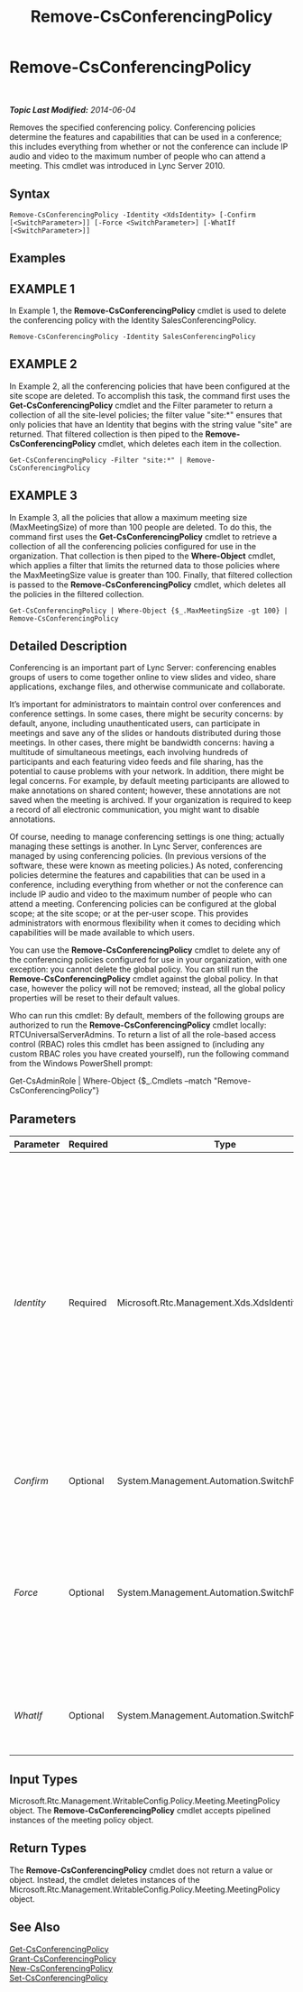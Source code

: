 ﻿---
title: Remove-CsConferencingPolicy
TOCTitle: Remove-CsConferencingPolicy
ms:assetid: 8fe81ace-d167-414b-9455-8be7ddc0cab5
ms:mtpsurl: https://technet.microsoft.com/en-us/library/Gg398728(v=OCS.15)
ms:contentKeyID: 48184782
ms.date: 07/23/2014
mtps_version: v=OCS.15
---

<div data-xmlns="http://www.w3.org/1999/xhtml">

<div class="topic" data-xmlns="http://www.w3.org/1999/xhtml" data-msxsl="urn:schemas-microsoft-com:xslt" data-cs="http://msdn.microsoft.com/en-us/">

<div data-asp="http://msdn2.microsoft.com/asp">

# Remove-CsConferencingPolicy

</div>

<div id="mainSection">

<div id="mainBody">

<span> </span>

_**Topic Last Modified:** 2014-06-04_

Removes the specified conferencing policy. Conferencing policies determine the features and capabilities that can be used in a conference; this includes everything from whether or not the conference can include IP audio and video to the maximum number of people who can attend a meeting. This cmdlet was introduced in Lync Server 2010.

<div>

## Syntax

    Remove-CsConferencingPolicy -Identity <XdsIdentity> [-Confirm [<SwitchParameter>]] [-Force <SwitchParameter>] [-WhatIf [<SwitchParameter>]]

</div>

<div>

## Examples

<div>

## EXAMPLE 1

In Example 1, the **Remove-CsConferencingPolicy** cmdlet is used to delete the conferencing policy with the Identity SalesConferencingPolicy.

    Remove-CsConferencingPolicy -Identity SalesConferencingPolicy

</div>

<div>

## EXAMPLE 2

In Example 2, all the conferencing policies that have been configured at the site scope are deleted. To accomplish this task, the command first uses the **Get-CsConferencingPolicy** cmdlet and the Filter parameter to return a collection of all the site-level policies; the filter value "site:\*" ensures that only policies that have an Identity that begins with the string value "site" are returned. That filtered collection is then piped to the **Remove-CsConferencingPolicy** cmdlet, which deletes each item in the collection.

    Get-CsConferencingPolicy -Filter "site:*" | Remove-CsConferencingPolicy

</div>

<div>

## EXAMPLE 3

In Example 3, all the policies that allow a maximum meeting size (MaxMeetingSize) of more than 100 people are deleted. To do this, the command first uses the **Get-CsConferencingPolicy** cmdlet to retrieve a collection of all the conferencing policies configured for use in the organization. That collection is then piped to the **Where-Object** cmdlet, which applies a filter that limits the returned data to those policies where the MaxMeetingSize value is greater than 100. Finally, that filtered collection is passed to the **Remove-CsConferencingPolicy** cmdlet, which deletes all the policies in the filtered collection.

    Get-CsConferencingPolicy | Where-Object {$_.MaxMeetingSize -gt 100} | Remove-CsConferencingPolicy 

</div>

</div>

<div>

## Detailed Description

Conferencing is an important part of Lync Server: conferencing enables groups of users to come together online to view slides and video, share applications, exchange files, and otherwise communicate and collaborate.

It’s important for administrators to maintain control over conferences and conference settings. In some cases, there might be security concerns: by default, anyone, including unauthenticated users, can participate in meetings and save any of the slides or handouts distributed during those meetings. In other cases, there might be bandwidth concerns: having a multitude of simultaneous meetings, each involving hundreds of participants and each featuring video feeds and file sharing, has the potential to cause problems with your network. In addition, there might be legal concerns. For example, by default meeting participants are allowed to make annotations on shared content; however, these annotations are not saved when the meeting is archived. If your organization is required to keep a record of all electronic communication, you might want to disable annotations.

Of course, needing to manage conferencing settings is one thing; actually managing these settings is another. In Lync Server, conferences are managed by using conferencing policies. (In previous versions of the software, these were known as meeting policies.) As noted, conferencing policies determine the features and capabilities that can be used in a conference, including everything from whether or not the conference can include IP audio and video to the maximum number of people who can attend a meeting. Conferencing policies can be configured at the global scope; at the site scope; or at the per-user scope. This provides administrators with enormous flexibility when it comes to deciding which capabilities will be made available to which users.

You can use the **Remove-CsConferencingPolicy** cmdlet to delete any of the conferencing policies configured for use in your organization, with one exception: you cannot delete the global policy. You can still run the **Remove-CsConferencingPolicy** cmdlet against the global policy. In that case, however the policy will not be removed; instead, all the global policy properties will be reset to their default values.

Who can run this cmdlet: By default, members of the following groups are authorized to run the **Remove-CsConferencingPolicy** cmdlet locally: RTCUniversalServerAdmins. To return a list of all the role-based access control (RBAC) roles this cmdlet has been assigned to (including any custom RBAC roles you have created yourself), run the following command from the Windows PowerShell prompt:

Get-CsAdminRole | Where-Object {$\_.Cmdlets –match "Remove-CsConferencingPolicy"}

</div>

<div>

## Parameters


<table>
<colgroup>
<col style="width: 25%" />
<col style="width: 25%" />
<col style="width: 25%" />
<col style="width: 25%" />
</colgroup>
<thead>
<tr class="header">
<th>Parameter</th>
<th>Required</th>
<th>Type</th>
<th>Description</th>
</tr>
</thead>
<tbody>
<tr class="odd">
<td><p><em>Identity</em></p></td>
<td><p>Required</p></td>
<td><p>Microsoft.Rtc.Management.Xds.XdsIdentity</p></td>
<td><p>Unique identifier for the conferencing policy to be removed. Conferencing policies can be configured at the global, site, or per-user scopes. To remove the global policy, use this syntax: -Identity global. (Note that the global policy cannot actually be removed. Instead, all the policy properties will be reset to their default values.) To remove a site policy, use syntax similar to this: -Identity site:Redmond. To remove a per-user policy, use syntax similar to this: -Identity SalesConferencingPolicy.</p>
<p>Wildcards are not allowed when specifying an Identity.</p></td>
</tr>
<tr class="even">
<td><p><em>Confirm</em></p></td>
<td><p>Optional</p></td>
<td><p>System.Management.Automation.SwitchParameter</p></td>
<td><p>Prompts you for confirmation before executing the command.</p></td>
</tr>
<tr class="odd">
<td><p><em>Force</em></p></td>
<td><p>Optional</p></td>
<td><p>System.Management.Automation.SwitchParameter</p></td>
<td><p>If present, causes the <strong>Remove-CsConferencingPolicy</strong> cmdlet to delete the per-user policy even if the policy in question is currently assigned to at least one user. If not present, you will be asked to confirm the deletion request before the policy will be removed.</p></td>
</tr>
<tr class="even">
<td><p><em>WhatIf</em></p></td>
<td><p>Optional</p></td>
<td><p>System.Management.Automation.SwitchParameter</p></td>
<td><p>Describes what would happen if you executed the command without actually executing the command.</p></td>
</tr>
</tbody>
</table>


</div>

<div>

## Input Types

Microsoft.Rtc.Management.WritableConfig.Policy.Meeting.MeetingPolicy object. The **Remove-CsConferencingPolicy** cmdlet accepts pipelined instances of the meeting policy object.

</div>

<div>

## Return Types

The **Remove-CsConferencingPolicy** cmdlet does not return a value or object. Instead, the cmdlet deletes instances of the Microsoft.Rtc.Management.WritableConfig.Policy.Meeting.MeetingPolicy object.

</div>

<div>

## See Also


[Get-CsConferencingPolicy](get-csconferencingpolicy.md)  
[Grant-CsConferencingPolicy](grant-csconferencingpolicy.md)  
[New-CsConferencingPolicy](new-csconferencingpolicy.md)  
[Set-CsConferencingPolicy](set-csconferencingpolicy.md)  
  

</div>

</div>

<span> </span>

</div>

</div>

</div>


